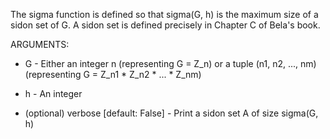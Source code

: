 The sigma function is defined so that sigma(G, h) is the maximum size of a sidon set of G. A sidon set is defined precisely in Chapter C of Bela's book.

ARGUMENTS:

* G - Either an integer n (representing G = Z_n) or a tuple (n1, n2, ..., nm) (representing G = Z_n1 * Z_n2 * ... * Z_nm)

* h - An integer

* (optional) verbose [default: False] - Print a sidon set A of size sigma(G, h)

